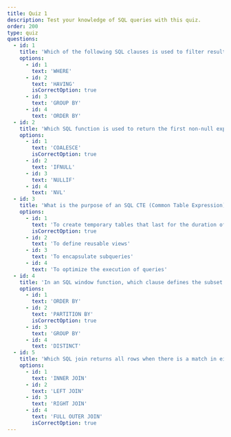 ```yaml
---
title: Quiz 1
description: Test your knowledge of SQL queries with this quiz.
order: 200
type: quiz
questions:
  - id: 1
    title: 'Which of the following SQL clauses is used to filter results after the GROUP BY clause?'
    options:
      - id: 1
        text: 'WHERE'
      - id: 2
        text: 'HAVING'
        isCorrectOption: true
      - id: 3
        text: 'GROUP BY'
      - id: 4
        text: 'ORDER BY'
  - id: 2
    title: 'Which SQL function is used to return the first non-null expression?'
    options:
      - id: 1
        text: 'COALESCE'
        isCorrectOption: true
      - id: 2
        text: 'IFNULL'
      - id: 3
        text: 'NULLIF'
      - id: 4
        text: 'NVL'
  - id: 3
    title: 'What is the purpose of an SQL CTE (Common Table Expression)?'
    options:
      - id: 1
        text: 'To create temporary tables that last for the duration of a query'
        isCorrectOption: true
      - id: 2
        text: 'To define reusable views'
      - id: 3
        text: 'To encapsulate subqueries'
      - id: 4
        text: 'To optimize the execution of queries'
  - id: 4
    title: 'In an SQL window function, which clause defines the subset of rows to apply the function on?'
    options:
      - id: 1
        text: 'ORDER BY'
      - id: 2
        text: 'PARTITION BY'
        isCorrectOption: true
      - id: 3
        text: 'GROUP BY'
      - id: 4
        text: 'DISTINCT'
  - id: 5
    title: 'Which SQL join returns all rows when there is a match in either of the tables?'
    options:
      - id: 1
        text: 'INNER JOIN'
      - id: 2
        text: 'LEFT JOIN'
      - id: 3
        text: 'RIGHT JOIN'
      - id: 4
        text: 'FULL OUTER JOIN'
        isCorrectOption: true
---
```


